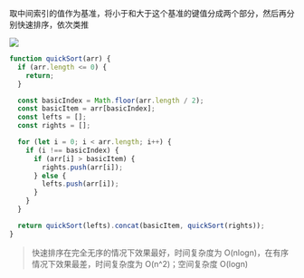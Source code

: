取中间索引的值作为基准，将小于和大于这个基准的键值分成两个部分，然后再分别快速排序，依次类推

![](https://p1-jj.byteimg.com/tos-cn-i-t2oaga2asx/gold-user-assets/2017/7/27/ad4d6e25b6e0e91c743ae220e3d52d1e~tplv-t2oaga2asx-watermark.awebp)

```javascript
function quickSort(arr) {
  if (arr.length <= 0) {
    return;
  }

  const basicIndex = Math.floor(arr.length / 2);
  const basicItem = arr[basicIndex];
  const lefts = [];
  const rights = [];

  for (let i = 0; i < arr.length; i++) {
    if (i !== basicIndex) {
      if (arr[i] > basicItem) {
        rights.push(arr[i]);
      } else {
        lefts.push(arr[i]);
      }
    }
  }

  return quickSort(lefts).concat(basicItem, quickSort(rights));
}
```

> 快速排序在完全无序的情况下效果最好，时间复杂度为 O(nlogn)，在有序情况下效果最差，时间复杂度为 O(n^2)；空间复杂度 O(logn)

